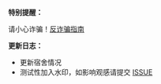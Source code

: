 **特别提醒：**

请小心诈骗！<a href="/notes/freshGuide/antiScam.html" id="currentUrlLink">反诈骗指南</a>

**更新日志：**

- 更新宿舍情况
- 测试性加入水印，如影响观感请提交 [ISSUE](https://github.com/NJUST-OpenLib/NJUST-Manual/issues)
